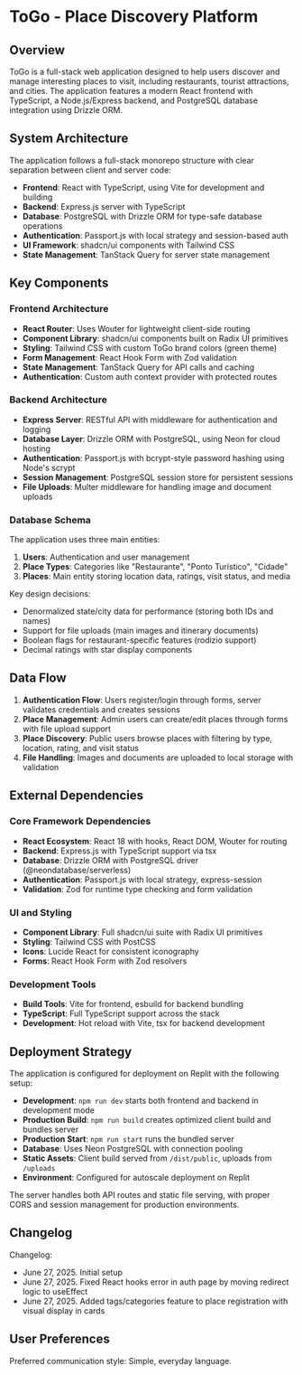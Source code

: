 # ToGo - Place Discovery Platform

## Overview

ToGo is a full-stack web application designed to help users discover and manage interesting places to visit, including restaurants, tourist attractions, and cities. The application features a modern React frontend with TypeScript, a Node.js/Express backend, and PostgreSQL database integration using Drizzle ORM.

## System Architecture

The application follows a full-stack monorepo structure with clear separation between client and server code:

- **Frontend**: React with TypeScript, using Vite for development and building
- **Backend**: Express.js server with TypeScript
- **Database**: PostgreSQL with Drizzle ORM for type-safe database operations
- **Authentication**: Passport.js with local strategy and session-based auth
- **UI Framework**: shadcn/ui components with Tailwind CSS
- **State Management**: TanStack Query for server state management

## Key Components

### Frontend Architecture
- **React Router**: Uses Wouter for lightweight client-side routing
- **Component Library**: shadcn/ui components built on Radix UI primitives
- **Styling**: Tailwind CSS with custom ToGo brand colors (green theme)
- **Form Management**: React Hook Form with Zod validation
- **State Management**: TanStack Query for API calls and caching
- **Authentication**: Custom auth context provider with protected routes

### Backend Architecture
- **Express Server**: RESTful API with middleware for authentication and logging
- **Database Layer**: Drizzle ORM with PostgreSQL, using Neon for cloud hosting
- **Authentication**: Passport.js with bcrypt-style password hashing using Node's scrypt
- **Session Management**: PostgreSQL session store for persistent sessions
- **File Uploads**: Multer middleware for handling image and document uploads

### Database Schema
The application uses three main entities:

1. **Users**: Authentication and user management
2. **Place Types**: Categories like "Restaurante", "Ponto Turístico", "Cidade"
3. **Places**: Main entity storing location data, ratings, visit status, and media

Key design decisions:
- Denormalized state/city data for performance (storing both IDs and names)
- Support for file uploads (main images and itinerary documents)
- Boolean flags for restaurant-specific features (rodizio support)
- Decimal ratings with star display components

## Data Flow

1. **Authentication Flow**: Users register/login through forms, server validates credentials and creates sessions
2. **Place Management**: Admin users can create/edit places through forms with file upload support
3. **Place Discovery**: Public users browse places with filtering by type, location, rating, and visit status
4. **File Handling**: Images and documents are uploaded to local storage with validation

## External Dependencies

### Core Framework Dependencies
- **React Ecosystem**: React 18 with hooks, React DOM, Wouter for routing
- **Backend**: Express.js with TypeScript support via tsx
- **Database**: Drizzle ORM with PostgreSQL driver (@neondatabase/serverless)
- **Authentication**: Passport.js with local strategy, express-session
- **Validation**: Zod for runtime type checking and form validation

### UI and Styling
- **Component Library**: Full shadcn/ui suite with Radix UI primitives
- **Styling**: Tailwind CSS with PostCSS
- **Icons**: Lucide React for consistent iconography
- **Forms**: React Hook Form with Zod resolvers

### Development Tools
- **Build Tools**: Vite for frontend, esbuild for backend bundling
- **TypeScript**: Full TypeScript support across the stack
- **Development**: Hot reload with Vite, tsx for backend development

## Deployment Strategy

The application is configured for deployment on Replit with the following setup:

- **Development**: `npm run dev` starts both frontend and backend in development mode
- **Production Build**: `npm run build` creates optimized client build and bundles server
- **Production Start**: `npm run start` runs the bundled server
- **Database**: Uses Neon PostgreSQL with connection pooling
- **Static Assets**: Client build served from `/dist/public`, uploads from `/uploads`
- **Environment**: Configured for autoscale deployment on Replit

The server handles both API routes and static file serving, with proper CORS and session management for production environments.

## Changelog

Changelog:
- June 27, 2025. Initial setup
- June 27, 2025. Fixed React hooks error in auth page by moving redirect logic to useEffect
- June 27, 2025. Added tags/categories feature to place registration with visual display in cards

## User Preferences

Preferred communication style: Simple, everyday language.